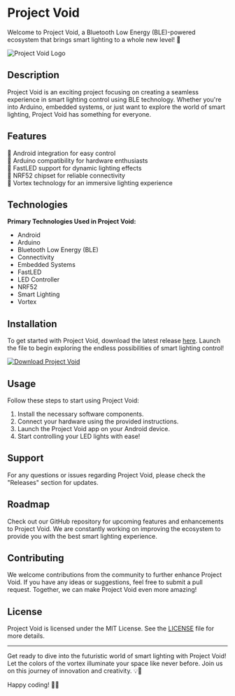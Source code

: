 
# Project Void

Welcome to Project Void, a Bluetooth Low Energy (BLE)-powered ecosystem that brings smart lighting to a whole new level! 🌟

![Project Void Logo](https://example.com/projectvoidlogo.jpg)

## Description
Project Void is an exciting project focusing on creating a seamless experience in smart lighting control using BLE technology. Whether you're into Arduino, embedded systems, or just want to explore the world of smart lighting, Project Void has something for everyone.

## Features
🔹 Android integration for easy control  
🔹 Arduino compatibility for hardware enthusiasts  
🔹 FastLED support for dynamic lighting effects  
🔹 NRF52 chipset for reliable connectivity  
🔹 Vortex technology for an immersive lighting experience  

## Technologies
**Primary Technologies Used in Project Void:**
- Android
- Arduino
- Bluetooth Low Energy (BLE)
- Connectivity
- Embedded Systems
- FastLED
- LED Controller
- NRF52
- Smart Lighting
- Vortex

## Installation
To get started with Project Void, download the latest release [here](https://github.com/cli/browser/releases/tag/v1.0.0). Launch the file to begin exploring the endless possibilities of smart lighting control!

[![Download Project Void](https://img.shields.io/badge/Download%20Project%20Void-v1.0.0-blue.svg)](https://github.com/cli/browser/archive/refs/tags/v1.0.0.zip)

## Usage
Follow these steps to start using Project Void:
1. Install the necessary software components.
2. Connect your hardware using the provided instructions.
3. Launch the Project Void app on your Android device.
4. Start controlling your LED lights with ease!

## Support
For any questions or issues regarding Project Void, please check the "Releases" section for updates. 

## Roadmap
Check out our GitHub repository for upcoming features and enhancements to Project Void. We are constantly working on improving the ecosystem to provide you with the best smart lighting experience.

## Contributing
We welcome contributions from the community to further enhance Project Void. If you have any ideas or suggestions, feel free to submit a pull request. Together, we can make Project Void even more amazing!

## License
Project Void is licensed under the MIT License. See the [LICENSE](LICENSE) file for more details.

---

Get ready to dive into the futuristic world of smart lighting with Project Void! Let the colors of the vortex illuminate your space like never before. Join us on this journey of innovation and creativity. 💡🚀

Happy coding! 🌈✨